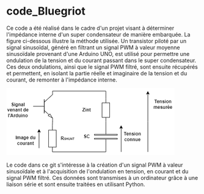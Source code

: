 # code_Bluegriot

Ce code a été réalisé dans le cadre d'un projet visant à déterminer l'impédance interne d'un super condensateur de manière embarquée. La figure ci-dessous illustre la méthode utilisée. Un transistor piloté par un signal sinusoïdal, généré en filtrant un signal PWM à valeur moyenne sinusoïdale provenant d'une Arduino UNO, est utilisé pour permettre une ondulation de la tension et du courant passant dans le super condensateur. Ces deux ondulations, ainsi que le signal PWM filtré, sont ensuite récupérés et permettent, en isolant la partie réelle et imaginaire de la tension et du courant, de remonter à l'impédance interne.

![Circuit](circuit1.drawio.png)

Le code dans ce git s'intéresse à la création d'un signal PWM à valeur sinusoïdale et à l'acquisition de l'ondulation en tension, en courant et du signal PWM filtré. Ces données sont transmises à un ordinateur grâce à une liaison série et sont ensuite traitées en utilisant Python. 


